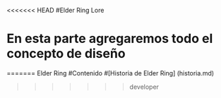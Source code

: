 <<<<<<< HEAD
#Elder Ring Lore 
# En esta parte agregaremos todo el concepto de diseño
======= 
Elder Ring
#Contenido
#[Historia de Elder Ring] (historia.md)
>>>>>>> developer
